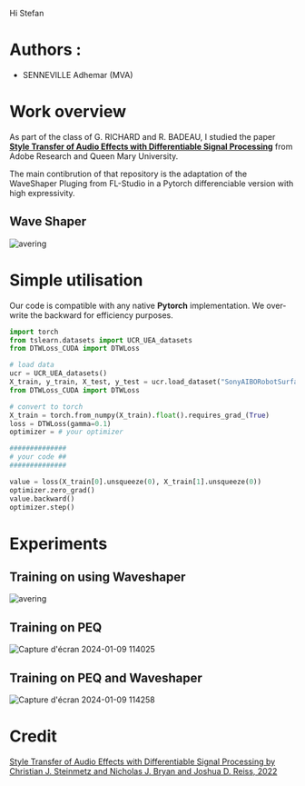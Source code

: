 Hi Stefan





# Authors : 
- SENNEVILLE Adhemar (MVA)

# Work overview
As part of the class of G. RICHARD and R. BADEAU, I studied the paper **[Style Transfer of Audio Effects with
Differentiable Signal Processing](https://arxiv.org/abs/2207.08759)** from Adobe Research and Queen Mary University.

The main contibrution of that repository is the adaptation of the WaveShaper Pluging from FL-Studio in a Pytorch differenciable version with high expressivity.

## Wave Shaper
![avering](https://github.com/b-ptiste/dtw-soft/assets/75781257/b1373a3a-f1b7-4ea3-8701-912d511f7c72)

# Simple utilisation 

Our code is compatible with any native **Pytorch** implementation. We over-write the backward for efficiency purposes.

```python
import torch
from tslearn.datasets import UCR_UEA_datasets
from DTWLoss_CUDA import DTWLoss

# load data
ucr = UCR_UEA_datasets()
X_train, y_train, X_test, y_test = ucr.load_dataset("SonyAIBORobotSurface2")
from DTWLoss_CUDA import DTWLoss

# convert to torch
X_train = torch.from_numpy(X_train).float().requires_grad_(True)
loss = DTWLoss(gamma=0.1)
optimizer = # your optimizer

##############
# your code ##
##############

value = loss(X_train[0].unsqueeze(0), X_train[1].unsqueeze(0))
optimizer.zero_grad()
value.backward()
optimizer.step()
```

# Experiments

## Training on using Waveshaper
![avering](https://github.com/b-ptiste/dtw-soft/assets/75781257/b1373a3a-f1b7-4ea3-8701-912d511f7c72)

## Training on PEQ
![Capture d'écran 2024-01-09 114025](https://github.com/b-ptiste/dtw-soft/assets/75781257/02cdacde-e02b-42f1-afaa-8954730e1fe9)

## Training on PEQ and Waveshaper
![Capture d'écran 2024-01-09 114258](https://github.com/b-ptiste/dtw-soft/assets/75781257/e1c1702a-8952-4fc7-a2e1-af74c60e94de)

# Credit

[Style Transfer of Audio Effects with Differentiable Signal Processing by Christian J. Steinmetz and Nicholas J. Bryan and Joshua D. Reiss, 2022](https://arxiv.org/abs/2207.08759)
